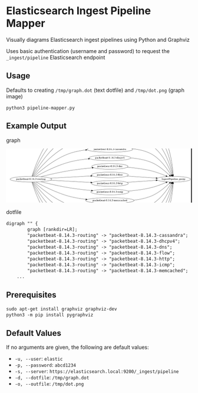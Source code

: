 # Elasticsearch Ingest Pipeline Mapper
Visually diagrams Elasticsearch ingest pipelines using Python and Graphviz

Uses basic authentication (username and password) to request the `_ingest/pipeline` Elasticsearch endpoint

## Usage

Defaults to creating `/tmp/graph.dot` (text dotfile) and `/tmp/dot.png` (graph image)

```
python3 pipeline-mapper.py
```

## Example Output

graph

![example](https://github.com/bonifield/elasticsearch-ingest-pipeline-mapper/blob/main/example.PNG)

dotfile
```
digraph "" {
        graph [rankdir=LR];
        "packetbeat-8.14.3-routing" -> "packetbeat-8.14.3-cassandra";
        "packetbeat-8.14.3-routing" -> "packetbeat-8.14.3-dhcpv4";
        "packetbeat-8.14.3-routing" -> "packetbeat-8.14.3-dns";
        "packetbeat-8.14.3-routing" -> "packetbeat-8.14.3-flow";
        "packetbeat-8.14.3-routing" -> "packetbeat-8.14.3-http";
        "packetbeat-8.14.3-routing" -> "packetbeat-8.14.3-icmp";
        "packetbeat-8.14.3-routing" -> "packetbeat-8.14.3-memcached";
	...
```

## Prerequisites

```
sudo apt-get install graphviz graphviz-dev
python3 -m pip install pygraphviz
```

## Default Values

If no arguments are given, the following are default values:

- `-u, --user`: `elastic`
- `-p, --password`: `abcd1234`
- `-s, --server`: `https://elasticsearch.local:9200/_ingest/pipeline`
- `-d, --dotfile`: `/tmp/graph.dot`
- `-o, --outfile`: `/tmp/dot.png`
